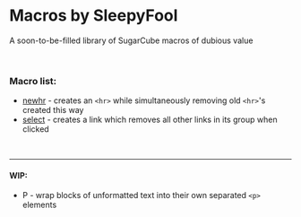# Macros by SleepyFool
A soon-to-be-filled library of SugarCube macros of dubious value

&nbsp;

### Macro list:

  - [newhr](https://github.com/SleepyFool-gh/Sleepy-macros/tree/main/newhr-macro) - creates an `<hr>` while simultaneously removing old `<hr>`'s created this way
  - [select](https://github.com/SleepyFool-gh/Sleepy-macros/tree/main/select-macro) - creates a link which removes all other links in its group when clicked

&nbsp;

___

#### WIP:

  - P - wrap blocks of unformatted text into their own separated `<p>` elements

